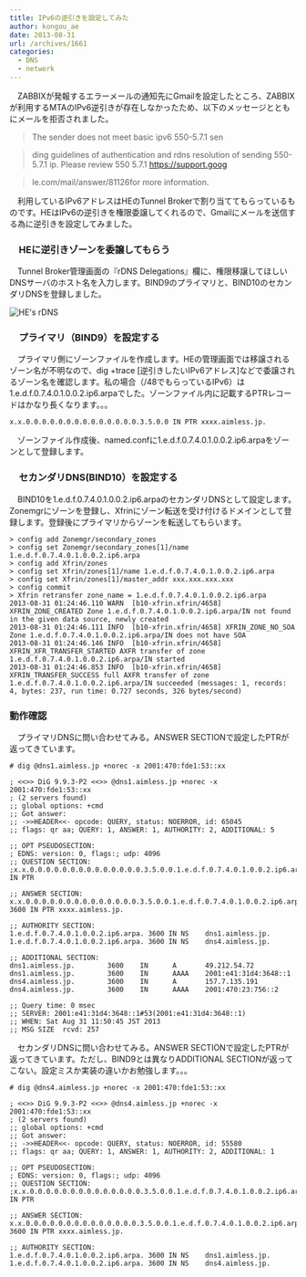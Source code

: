 ```yaml
---
title: IPv6の逆引きを設定してみた
author: kongou_ae
date: 2013-08-31
url: /archives/1661
categories:
  - DNS
  - network
---
```

　ZABBIXが発報するエラーメールの通知先にGmailを設定したところ、ZABBIXが利用するMTAのIPv6逆引きが存在しなかったため、以下のメッセージとともにメールを拒否されました。

> The sender does not meet basic ipv6 550-5.7.1 sen
  
> ding guidelines of authentication and rdns resolution of sending 550-5.7.1 ip. Please review 550 5.7.1 https://support.goog
  
> le.com/mail/answer/81126for more information. 

　利用しているIPv6アドレスはHEのTunnel Brokerで割り当ててもらっているものです。HEはIPv6の逆引きを権限委譲してくれるので、Gmailにメールを送信する為に逆引きを設定してみました。

### 　HEに逆引きゾーンを委譲してもらう

　Tunnel Broker管理画面の『rDNS Delegations』欄に、権限移譲してほしいDNSサーバのホスト名を入力します。BIND9のプライマリと、BIND10のセカンダリDNSを登録しました。
  
![HE's rDNS][1]

### 　プライマリ（BIND9）を設定する

　プライマリ側にゾーンファイルを作成します。HEの管理画面では移譲されるゾーン名が不明なので、dig +trace [逆引きしたいIPv6アドレス]などで委譲されるゾーン名を確認します。私の場合（/48でもらっているIPv6）は1.e.d.f.0.7.4.0.1.0.0.2.ip6.arpaでした。ゾーンファイル内に記載するPTRレコードはかなり長くなります。。。

<pre><code>x.x.0.0.0.0.0.0.0.0.0.0.0.0.0.0.3.5.0.0 IN PTR xxxx.aimless.jp.
</code></pre>

　ゾーンファイル作成後、named.confに1.e.d.f.0.7.4.0.1.0.0.2.ip6.arpaをゾーンとして登録します。

### 　セカンダリDNS(BIND10）を設定する

　BIND10を1.e.d.f.0.7.4.0.1.0.0.2.ip6.arpaのセカンダリDNSとして設定します。Zonemgrにゾーンを登録し、Xfrinにゾーン転送を受け付けるドメインとして登録します。登録後にプライマリからゾーンを転送してもらいます。

<pre><code>&gt; config add Zonemgr/secondary_zones
&gt; config set Zonemgr/secondary_zones[1]/name 1.e.d.f.0.7.4.0.1.0.0.2.ip6.arpa
&gt; config add Xfrin/zones
&gt; config set Xfrin/zones[1]/name 1.e.d.f.0.7.4.0.1.0.0.2.ip6.arpa
&gt; config set Xfrin/zones[1]/master_addr xxx.xxx.xxx.xxx
&gt; config commit
&gt; Xfrin retransfer zone_name = 1.e.d.f.0.7.4.0.1.0.0.2.ip6.arpa
2013-08-31 01:24:46.110 WARN  [b10-xfrin.xfrin/4658] XFRIN_ZONE_CREATED Zone 1.e.d.f.0.7.4.0.1.0.0.2.ip6.arpa/IN not found in the given data source, newly created
2013-08-31 01:24:46.111 INFO  [b10-xfrin.xfrin/4658] XFRIN_ZONE_NO_SOA Zone 1.e.d.f.0.7.4.0.1.0.0.2.ip6.arpa/IN does not have SOA
2013-08-31 01:24:46.146 INFO  [b10-xfrin.xfrin/4658] XFRIN_XFR_TRANSFER_STARTED AXFR transfer of zone 1.e.d.f.0.7.4.0.1.0.0.2.ip6.arpa/IN started
2013-08-31 01:24:46.853 INFO  [b10-xfrin.xfrin/4658] XFRIN_TRANSFER_SUCCESS full AXFR transfer of zone 1.e.d.f.0.7.4.0.1.0.0.2.ip6.arpa/IN succeeded (messages: 1, records: 4, bytes: 237, run time: 0.727 seconds, 326 bytes/second)
</code></pre>

### 動作確認

　プライマリDNSに問い合わせてみる。ANSWER SECTIONで設定したPTRが返ってきています。

<pre><code># dig @dns1.aimless.jp +norec -x 2001:470:fde1:53::xx

; &lt;&lt;&gt;&gt; DiG 9.9.3-P2 &lt;&lt;&gt;&gt; @dns1.aimless.jp +norec -x 2001:470:fde1:53::xx
; (2 servers found)
;; global options: +cmd
;; Got answer:
;; -&gt;&gt;HEADER&lt;&lt;- opcode: QUERY, status: NOERROR, id: 65045
;; flags: qr aa; QUERY: 1, ANSWER: 1, AUTHORITY: 2, ADDITIONAL: 5

;; OPT PSEUDOSECTION:
; EDNS: version: 0, flags:; udp: 4096
;; QUESTION SECTION:
;x.x.0.0.0.0.0.0.0.0.0.0.0.0.0.0.3.5.0.0.1.e.d.f.0.7.4.0.1.0.0.2.ip6.arpa. IN PTR

;; ANSWER SECTION:
x.x.0.0.0.0.0.0.0.0.0.0.0.0.0.0.3.5.0.0.1.e.d.f.0.7.4.0.1.0.0.2.ip6.arpa. 3600 IN PTR xxxx.aimless.jp.

;; AUTHORITY SECTION:
1.e.d.f.0.7.4.0.1.0.0.2.ip6.arpa. 3600 IN NS    dns1.aimless.jp.
1.e.d.f.0.7.4.0.1.0.0.2.ip6.arpa. 3600 IN NS    dns4.aimless.jp.

;; ADDITIONAL SECTION:
dns1.aimless.jp.        3600    IN      A       49.212.54.72
dns1.aimless.jp.        3600    IN      AAAA    2001:e41:31d4:3648::1
dns4.aimless.jp.        3600    IN      A       157.7.135.191
dns4.aimless.jp.        3600    IN      AAAA    2001:470:23:756::2

;; Query time: 0 msec
;; SERVER: 2001:e41:31d4:3648::1#53(2001:e41:31d4:3648::1)
;; WHEN: Sat Aug 31 11:50:45 JST 2013
;; MSG SIZE  rcvd: 257
</code></pre>

　セカンダリDNSに問い合わせてみる。ANSWER SECTIONで設定したPTRが返ってきています。ただし、BIND9とは異なりADDITIONAL SECTIONが返ってこない。設定ミスか実装の違いかお勉強します。。。

<pre><code># dig @dns4.aimless.jp +norec -x 2001:470:fde1:53::xx

; &lt;&lt;&gt;&gt; DiG 9.9.3-P2 &lt;&lt;&gt;&gt; @dns4.aimless.jp +norec -x 2001:470:fde1:53::xx
; (2 servers found)
;; global options: +cmd
;; Got answer:
;; -&gt;&gt;HEADER&lt;&lt;- opcode: QUERY, status: NOERROR, id: 55580
;; flags: qr aa; QUERY: 1, ANSWER: 1, AUTHORITY: 2, ADDITIONAL: 1

;; OPT PSEUDOSECTION:
; EDNS: version: 0, flags:; udp: 4096
;; QUESTION SECTION:
;x.x.0.0.0.0.0.0.0.0.0.0.0.0.0.0.3.5.0.0.1.e.d.f.0.7.4.0.1.0.0.2.ip6.arpa. IN PTR

;; ANSWER SECTION:
x.x.0.0.0.0.0.0.0.0.0.0.0.0.0.0.3.5.0.0.1.e.d.f.0.7.4.0.1.0.0.2.ip6.arpa. 3600 IN PTR xxxx.aimless.jp.

;; AUTHORITY SECTION:
1.e.d.f.0.7.4.0.1.0.0.2.ip6.arpa. 3600 IN NS    dns1.aimless.jp.
1.e.d.f.0.7.4.0.1.0.0.2.ip6.arpa. 3600 IN NS    dns4.aimless.jp.
</code></pre>

 [1]: https://aimless.jp/blog/images/rDNS_of_HE.png